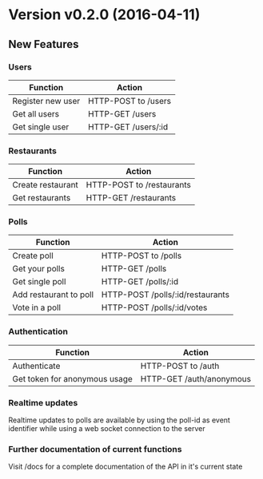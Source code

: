 # Version v0.2.0 (2016-04-11)
## New Features
### Users
| Function | Action |
| --- | --- |
| Register new user | HTTP-POST to /users |
| Get all users | HTTP-GET /users |
| Get single user | HTTP-GET /users/:id |

### Restaurants
| Function | Action |
| --- | --- |
| Create restaurant | HTTP-POST to /restaurants |
| Get restaurants | HTTP-GET /restaurants |

### Polls
| Function | Action |
| --- | --- |
| Create poll | HTTP-POST to /polls |
| Get your polls | HTTP-GET /polls |
| Get single poll | HTTP-GET /polls/:id |
| Add restaurant to poll | HTTP-POST /polls/:id/restaurants |
| Vote in a poll | HTTP-POST /polls/:id/votes |

### Authentication
| Function | Action |
| --- | --- |
| Authenticate | HTTP-POST to /auth |
| Get token for anonymous usage | HTTP-GET /auth/anonymous |

### Realtime updates
Realtime updates to polls are available by using the poll-id as event identifier while using a web socket connection to the server

### Further documentation of current functions
Visit /docs for a complete documentation of the API in it's current state
